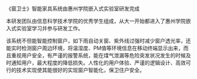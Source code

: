 《窗卫士》智能家具系统由惠州学院嵌入式实验室研发完成

本研发团队由信息科学技术学院的优秀学生组成，从大一开始都进入了惠州学院嵌入式实验室学习并参与研发工作。

该系统不但能智能控制窗户，如下雨自动关窗、紫外线过强时减少窗户透光率，还能实时检测窗户周边环境，将温湿度、PM值等环境信息在移动终端显示出来，而且重视用户安全，有严谨的报警系统，能在煤气泄漏等危险突发状况发生的时候及时通知用户，最大程度的降低损失。人性化的用户体验、严谨的逻辑设计、高效可行的技术实现使其能很好的实现窗户智能化，保卫住户安全。
